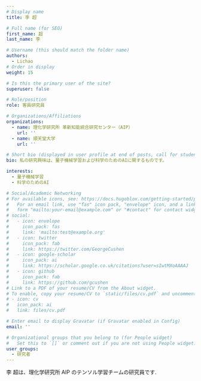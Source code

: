 ```yaml
---
# Display name
title: 李 超

# Full name (for SEO)
first_name: 超
last_name: 李

# Username (this should match the folder name)
authors:
  - Lichao
# Order in display
weight: 15

# Is this the primary user of the site?
superuser: false

# Role/position
role: 客員研究員

# Organizations/Affiliations
organizations:
  - name: 理化学研究所 革新知能統合研究センター（AIP）
    url: ''
  - name: 順天堂大学
    url: ''

# Short bio (displayed in user profile at end of posts, call for students is OK)
bio: 私の研究興味は、量子機械学習および科学のためのAIに関するものです。

interests:
  - 量子機械学習
  - 科学のためのAI

# Social/Academic Networking
# For available icons, see: https://docs.hugoblox.com/getting-started/page-builder/#icons
#   For an email link, use "fas" icon pack, "envelope" icon, and a link in the
#   form "mailto:your-email@example.com" or "#contact" for contact widget.
# social:
#   - icon: envelope
#     icon_pack: fas
#     link: 'mailto:test@example.org'
#   - icon: twitter
#     icon_pack: fab
#     link: https://twitter.com/GeorgeCushen
#   - icon: google-scholar
#     icon_pack: ai
#     link: https://scholar.google.co.uk/citations?user=sIwtMXoAAAAJ
#   - icon: github
#     icon_pack: fab
#     link: https://github.com/gcushen
# Link to a PDF of your resume/CV from the About widget.
# To enable, copy your resume/CV to `static/files/cv.pdf` and uncomment the lines below.
# - icon: cv
#   icon_pack: ai
#   link: files/cv.pdf

# Enter email to display Gravatar (if Gravatar enabled in Config)
email: ''

# Organizational groups that you belong to (for People widget)
#   Set this to `[]` or comment out if you are not using People widget.
user_groups:
  - 研究者
---
```


李 超は、理化学研究所 AIP のテンソル学習チームの研究員です.
